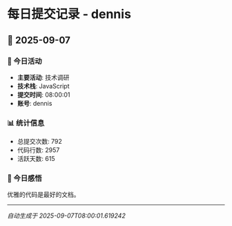 # 每日提交记录 - dennis

## 📅 2025-09-07

### 🎯 今日活动
- **主要活动**: 技术调研
- **技术栈**: JavaScript
- **提交时间**: 08:00:01
- **账号**: dennis

### 📊 统计信息
- 总提交次数: 792
- 代码行数: 2957
- 活跃天数: 615

### 💭 今日感悟
优雅的代码是最好的文档。

---
*自动生成于 2025-09-07T08:00:01.619242*

